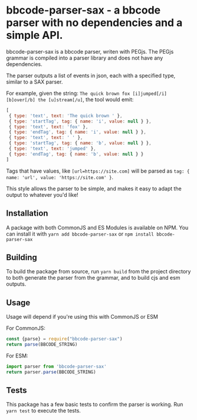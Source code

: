 # bbcode-parser-sax - a bbcode parser with no dependencies and a simple API.

bbcode-parser-sax is a bbcode parser, writen with PEGjs. The PEGjs grammar is
compiled into a parser library and does not have any dependencies.

The parser outputs a list of events in json, each with a specified type,
similar to a SAX parser.

For example, given the string: `The quick brown fox [i]jumped[/i]
 [b]over[/b] the [u]stream[/u]`, the tool would emit:

 ```js
 [
  { type: 'text', text: 'The quick brown ' },
  { type: 'startTag', tag: { name: 'i', value: null } },
  { type: 'text', text: 'fox' },
  { type: 'endTag', tag: { name: 'i', value: null } },
  { type: 'text', text: ' ' },
  { type: 'startTag', tag: { name: 'b', value: null } },
  { type: 'text', text: 'jumped' },
  { type: 'endTag', tag: { name: 'b', value: null } }
]
```

Tags that have values, like `[url=https://site.com]` will be parsed
as `tag: { name: 'url', value: 'https://site.com' }`.

This style allows the parser to be simple, and makes it easy to adapt
the output to whatever you'd like!

## Installation
A package with both CommonJS and ES Modules is available on NPM. 
You can install it with `yarn add bbcode-parser-sax` or `npm install bbcode-parser-sax`

## Building
To build the package from source, run `yarn build` from the project directory to
both generate the parser from the grammar, and to build cjs and esm outputs.

## Usage
Usage will depend if you're using this with CommonJS or ESM

For CommonJS:
```js
const {parse} = require("bbcode-parser-sax")
return parse(BBCODE_STRING)
```

For ESM:
```js
import parser from 'bbcode-parser-sax'
return parser.parse(BBCODE_STRING)
```

## Tests
This package has a few basic tests to confirm the parser is working.
Run `yarn test` to execute the tests. 